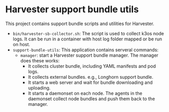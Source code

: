 # Harvester support bundle utils

This project contains support bundle scripts and utilities for Harvester.

- `bin/harvester-sb-collector.sh`: The script is used to collect k3os node logs. It can be run in a container with host log folder mapped or be run on host.
- `support-bundle-utils`: This application contains serveral commands:
  - `manager`: start a Harvester support bundle manager. The manager does these works: 
    - It collects cluster bundle, including YAML manifests and pod logs.
    - It collects external bundles. e.g., Longhorn support bundle.
    - It starts a web server and wait for bundle downloading and uploading.
    - It starts a daemonset on each node. The agents in the daemonset collect node bundles and push them back to the manager.



